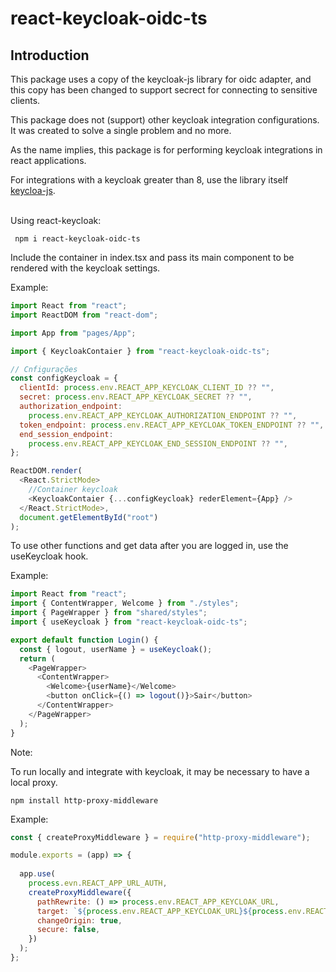 # react-keycloak-oidc-ts

## Introduction

This package uses a copy of the keycloak-js library for oidc adapter, and this copy has been changed to support secrect for connecting to sensitive clients.

This package does not (support) other keycloak integration configurations. It was created to solve a single problem and no more.

As the name implies, this package is for performing keycloak integrations in react applications.

For integrations with a keycloak greater than 8, use the library itself [keycloa-js](https://www.npmjs.com/package/keycloak-js). 

\
Using react-keycloak:

```text
 npm i react-keycloak-oidc-ts
```

Include the container in index.tsx and pass its main component to be rendered with the keycloak settings.

Example:

```js
import React from "react";
import ReactDOM from "react-dom";

import App from "pages/App";

import { KeycloakContaier } from "react-keycloak-oidc-ts";

// Cnfigurações
const configKeycloak = {
  clientId: process.env.REACT_APP_KEYCLOAK_CLIENT_ID ?? "",
  secret: process.env.REACT_APP_KEYCLOAK_SECRET ?? "",
  authorization_endpoint:
    process.env.REACT_APP_KEYCLOAK_AUTHORIZATION_ENDPOINT ?? "",
  token_endpoint: process.env.REACT_APP_KEYCLOAK_TOKEN_ENDPOINT ?? "",
  end_session_endpoint:
    process.env.REACT_APP_KEYCLOAK_END_SESSION_ENDPOINT ?? "",
};

ReactDOM.render(
  <React.StrictMode>
    //Container keycloak
    <KeycloakContaier {...configKeycloak} rederElement={App} />
  </React.StrictMode>,
  document.getElementById("root")
);

```

To use other functions and get data after you are logged in, use the useKeycloak hook.

Example:

```js
import React from "react";
import { ContentWrapper, Welcome } from "./styles";
import { PageWrapper } from "shared/styles";
import { useKeycloak } from "react-keycloak-oidc-ts";

export default function Login() {
  const { logout, userName } = useKeycloak();
  return (
    <PageWrapper>
      <ContentWrapper>
        <Welcome>{userName}</Welcome>
        <button onClick={() => logout()}>Sair</button>
      </ContentWrapper>
    </PageWrapper>
  );
}
```

Note:

To run locally and integrate with keycloak, it may be necessary to have a local proxy.

```text
npm install http-proxy-middleware
```

Example:

```js
const { createProxyMiddleware } = require("http-proxy-middleware");

module.exports = (app) => {
  
  app.use(
    process.evn.REACT_APP_URL_AUTH,
    createProxyMiddleware({
      pathRewrite: () => process.env.REACT_APP_KEYCLOAK_URL,
      target: `${process.env.REACT_APP_KEYCLOAK_URL}${process.env.REACT_APP_KEYCLOAK_PROXY_PATH_REDIRECT}`,
      changeOrigin: true,
      secure: false,
    })
  );
};


```
